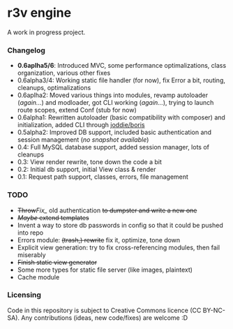 r3v engine
==========

A work in progress project.

### Changelog
 - **0.6aplha5/6**: Introduced MVC, some performance optimalizations, class organization, various other fixes
 - 0.6alpha3/4: Working static file handler (for now), fix Error a bit, routing, cleanups, optimalizations
 - 0.6aplha2: Moved various things into modules, revamp autoloader (_again..._) and modloader, got CLI working (_again..._), trying to launch route scopes, extend Conf (stub for now)
 - 0.6alpha1: Rewritten autoloader (basic compatibility with composer) and initialization, added CLI through [joddie/boris](https://github.com/joddie/boris/)
 - 0.5alpha2: Improved DB support, included basic authentication and session management (_no snapshot available_)
 - 0.4: Full MySQL database support, added session manager, lots of cleanups
 - 0.3: View render rewrite, tone down the code a bit
 - 0.2: Initial db support, initial View class & render
 - 0.1: Request path support, classes, errors, file management

### TODO
 - ~~Throw~~*Fix_* old authentication ~~to dumpster and write a new one~~
 - ~~_Maybe_ extend templates~~
 - Invent a way to store db passwords in config so that it could be pushed into repo
 - Errors module: ~~(trash,) rewrite~~ fix it, optimize, tone down
 - Explicit view generation: try to fix cross-referencing modules, then fail miserably
 - ~~Finish static view generator~~
 - Some more types for static file server (like images, plaintext)
 - Cache module


### Licensing
Code in this repository is subject to Creative Commons licence (CC BY-NC-SA).
Any contributions (ideas, new code/fixes) are welcome :D
